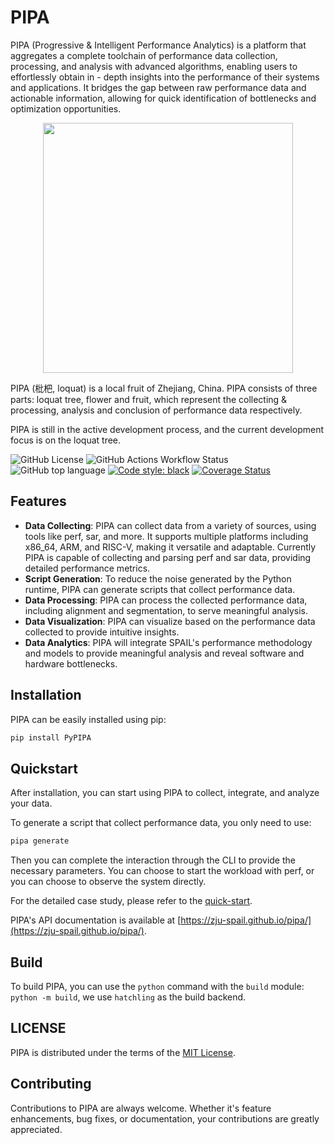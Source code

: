 # PIPA

PIPA (Progressive & Intelligent Performance Analytics) is a platform that aggregates a complete toolchain of performance data collection, processing, and analysis with
 advanced algorithms, enabling users to effortlessly obtain in - depth insights into the performance of their systems and applications. It bridges the gap between raw performance data and actionable information, allowing for quick identification of bottlenecks and optimization opportunities.


<div align="center">
    <img src="asset/logo.png" width="400" height="400">
</div>

PIPA (枇杷, loquat) is a local fruit of Zhejiang, China.
PIPA consists of three parts: loquat tree, flower and fruit, which represent the collecting & processing, analysis and conclusion of performance data respectively.

PIPA is still in the active development process, and the current development focus is on the loquat tree.

![GitHub License](https://img.shields.io/github/license/ZJU-SPAIL/pipa)
![GitHub Actions Workflow Status](https://img.shields.io/github/actions/workflow/status/ZJU-SPAIL/pipa/main.yml)
![GitHub top language](https://img.shields.io/github/languages/top/ZJU-SPAIL/pipa)
[![Code style: black](https://img.shields.io/badge/code%20style-black-000000.svg)](https://github.com/psf/black)
[![Coverage Status](https://coveralls.io/repos/github/ZJU-SPAIL/pipa/badge.svg?branch=main)](https://coveralls.io/github/ZJU-SPAIL/pipa?branch=main)


## Features

- **Data Collecting**: PIPA can collect data from a variety of sources, using tools like perf, sar, and more. It supports multiple platforms including x86_64, ARM, and RISC-V, making it versatile and adaptable. Currently PIPA is capable of collecting and parsing perf and sar data, providing detailed performance metrics.
- **Script Generation**: To reduce the noise generated by the Python runtime, PIPA can generate scripts that collect performance data. 
- **Data Processing**: PIPA can process the collected performance data, including alignment and segmentation, to serve meaningful analysis.
- **Data Visualization**: PIPA can visualize based on the performance data collected to provide intuitive insights.
- **Data Analytics**: PIPA will integrate SPAIL's performance methodology and models to provide meaningful analysis and reveal software and hardware bottlenecks.

## Installation

PIPA can be easily installed using pip:

```sh
pip install PyPIPA
```


## Quickstart

After installation, you can start using PIPA to collect, integrate, and analyze your data. 

To generate a script that collect performance data, you only need to use:

```sh
pipa generate
```
Then you can complete the interaction through the CLI to provide the necessary parameters. You can choose to start the workload with perf, or you can choose to observe the system directly.

For the detailed case study, please refer to the [quick-start](doc/quick-start.md).

PIPA's API documentation is available at [https://zju-spail.github.io/pipa/](https://zju-spail.github.io/pipa/).

## Build

To build PIPA, you can use the `python` command with the `build` module:  `python -m build`, we use `hatchling` as the build backend.

## LICENSE

PIPA is distributed under the terms of the [MIT License](LICENSE).


## Contributing

Contributions to PIPA are always welcome. Whether it's feature enhancements, bug fixes, or documentation, your contributions are greatly appreciated.
